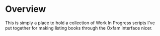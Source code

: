 # Overview
This is simply a place to hold a collection of Work In Progress scripts I've put together for making listing books through the Oxfam interface nicer.
